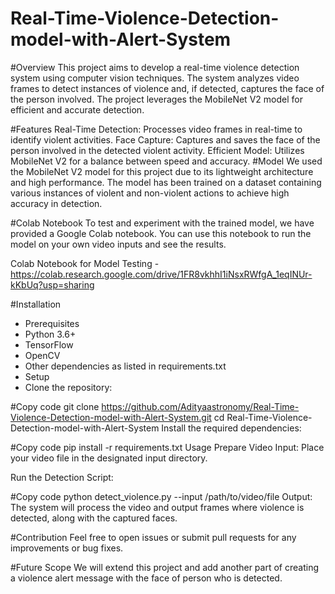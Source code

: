 # Real-Time-Violence-Detection-model-with-Alert-System

#Overview
This project aims to develop a real-time violence detection system using computer vision techniques. The system analyzes video frames to detect instances of violence and, if detected, captures the face of the person involved. The project leverages the MobileNet V2 model for efficient and accurate detection.

#Features
Real-Time Detection: Processes video frames in real-time to identify violent activities.
Face Capture: Captures and saves the face of the person involved in the detected violent activity.
Efficient Model: Utilizes MobileNet V2 for a balance between speed and accuracy.
#Model
We used the MobileNet V2 model for this project due to its lightweight architecture and high performance. The model has been trained on a dataset containing various instances of violent and non-violent actions to achieve high accuracy in detection.

#Colab Notebook
To test and experiment with the trained model, we have provided a Google Colab notebook. You can use this notebook to run the model on your own video inputs and see the results.

Colab Notebook for Model Testing - https://colab.research.google.com/drive/1FR8vkhhI1iNsxRWfgA_1eqINUr-kKbUq?usp=sharing

#Installation
- Prerequisites
- Python 3.6+
- TensorFlow
- OpenCV
- Other dependencies as listed in requirements.txt
- Setup
- Clone the repository:


#Copy code
git clone https://github.com/Adityaastronomy/Real-Time-Violence-Detection-model-with-Alert-System.git
cd Real-Time-Violence-Detection-model-with-Alert-System
Install the required dependencies:


#Copy code
pip install -r requirements.txt
Usage
Prepare Video Input: Place your video file in the designated input directory.

Run the Detection Script:


#Copy code
python detect_violence.py --input /path/to/video/file
Output: The system will process the video and output frames where violence is detected, along with the captured faces.


#Contribution
Feel free to open issues or submit pull requests for any improvements or bug fixes.


#Future Scope
We will extend this project and add another part of creating a violence alert message with the face of person who is detected.
